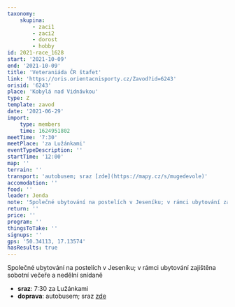 ```yaml
---
taxonomy:
    skupina:
        - zaci1
        - zaci2
        - dorost
        - hobby
id: 2021-race_1628
start: '2021-10-09'
end: '2021-10-09'
title: 'Veteraniáda ČR štafet'
link: 'https://oris.orientacnisporty.cz/Zavod?id=6243'
orisid: '6243'
place: 'Kobylá nad Vidnávkou'
type: Z
template: zavod
date: '2021-06-29'
import:
    type: members
    time: 1624951802
meetTime: '7:30'
meetPlace: 'za Lužánkami'
eventTypeDescription: ''
startTime: '12:00'
map: ''
terrain: ''
transport: 'autobusem; sraz [zde](https://mapy.cz/s/mugedevole)'
accomodation: ''
food: ''
leader: Jenda
note: 'Společné ubytování na postelích v Jeseníku; v rámci ubytování zajištěna sobotní večeře a nedělní snídaně'
return: ''
price: ''
program: ''
thingsToTake: ''
signups: ''
gps: '50.34113, 17.13574'
hasResults: true
---
```


Společné ubytování na postelích v Jeseníku; v rámci ubytování zajištěna sobotní večeře a nedělní snídaně
* **sraz**: 7:30 za Lužánkami
* **doprava**: autobusem; sraz [zde](https://mapy.cz/s/mugedevole)

